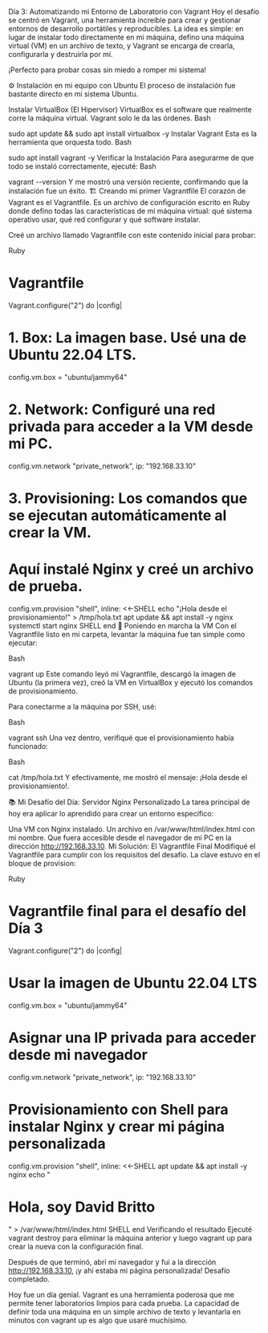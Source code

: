 Día 3: Automatizando mi Entorno de Laboratorio con Vagrant
Hoy el desafío se centró en Vagrant, una herramienta increíble para crear y gestionar entornos de desarrollo portátiles y reproducibles. La idea es simple: en lugar de instalar todo directamente en mi máquina, defino una máquina virtual (VM) en un archivo de texto, y Vagrant se encarga de crearla, configurarla y destruirla por mí.

¡Perfecto para probar cosas sin miedo a romper mi sistema!

⚙️ Instalación en mi equipo con Ubuntu
El proceso de instalación fue bastante directo en mi sistema Ubuntu.

Instalar VirtualBox (El Hipervisor) VirtualBox es el software que realmente corre la máquina virtual. Vagrant solo le da las órdenes.
Bash

sudo apt update && sudo apt install virtualbox -y
Instalar Vagrant Esta es la herramienta que orquesta todo.
Bash

sudo apt install vagrant -y
Verificar la Instalación Para asegurarme de que todo se instaló correctamente, ejecuté:
Bash

vagrant --version
Y me mostró una versión reciente, confirmando que la instalación fue un éxito.
🏗️ Creando mi primer Vagrantfile
El corazón de Vagrant es el Vagrantfile. Es un archivo de configuración escrito en Ruby donde defino todas las características de mi máquina virtual: qué sistema operativo usar, qué red configurar y qué software instalar.

Creé un archivo llamado Vagrantfile con este contenido inicial para probar:

Ruby

# Vagrantfile

Vagrant.configure("2") do |config|
  # 1. Box: La imagen base. Usé una de Ubuntu 22.04 LTS.
  config.vm.box = "ubuntu/jammy64"
  
  # 2. Network: Configuré una red privada para acceder a la VM desde mi PC.
  config.vm.network "private_network", ip: "192.168.33.10"
  
  # 3. Provisioning: Los comandos que se ejecutan automáticamente al crear la VM.
  # Aquí instalé Nginx y creé un archivo de prueba.
  config.vm.provision "shell", inline: <<-SHELL
    echo "¡Hola desde el provisionamiento!" > /tmp/hola.txt
    apt update && apt install -y nginx
    systemctl start nginx
  SHELL
end
🚀 Poniendo en marcha la VM
Con el Vagrantfile listo en mi carpeta, levantar la máquina fue tan simple como ejecutar:

Bash

vagrant up
Este comando leyó mi Vagrantfile, descargó la imagen de Ubuntu (la primera vez), creó la VM en VirtualBox y ejecutó los comandos de provisionamiento.

Para conectarme a la máquina por SSH, usé:

Bash

vagrant ssh
Una vez dentro, verifiqué que el provisionamiento había funcionado:

Bash

cat /tmp/hola.txt
Y efectivamente, me mostró el mensaje: ¡Hola desde el provisionamiento!.

📚 Mi Desafío del Día: Servidor Nginx Personalizado
La tarea principal de hoy era aplicar lo aprendido para crear un entorno específico:

Una VM con Nginx instalado.
Un archivo en /var/www/html/index.html con mi nombre.
Que fuera accesible desde el navegador de mi PC en la dirección http://192.168.33.10.
Mi Solución: El Vagrantfile Final
Modifiqué el Vagrantfile para cumplir con los requisitos del desafío. La clave estuvo en el bloque de provision:

Ruby

# Vagrantfile final para el desafío del Día 3

Vagrant.configure("2") do |config|
  # Usar la imagen de Ubuntu 22.04 LTS
  config.vm.box = "ubuntu/jammy64"

  # Asignar una IP privada para acceder desde mi navegador
  config.vm.network "private_network", ip: "192.168.33.10"

  # Provisionamiento con Shell para instalar Nginx y crear mi página personalizada
  config.vm.provision "shell", inline: <<-SHELL
    apt update && apt install -y nginx
    echo "<h1>Hola, soy David Britto</h1>" > /var/www/html/index.html
  SHELL
end
Verificando el resultado
Ejecuté vagrant destroy para eliminar la máquina anterior y luego vagrant up para crear la nueva con la configuración final.

Después de que terminó, abrí mi navegador y fui a la dirección http://192.168.33.10, ¡y ahí estaba mi página personalizada! Desafío completado.

Hoy fue un día genial. Vagrant es una herramienta poderosa que me permite tener laboratorios limpios para cada prueba. La capacidad de definir toda una máquina en un simple archivo de texto y levantarla en minutos con vagrant up es algo que usaré muchísimo.